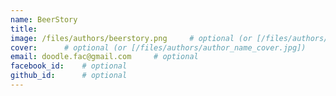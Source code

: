 ```yaml
---
name: BeerStory
title: 		     
image: /files/authors/beerstory.png		# optional (or [/files/authors/author_name.jpg])
cover: 		# optional (or [/files/authors/author_name_cover.jpg])
email: doodle.fac@gmail.com		# optional
facebook_id:	# optional
github_id:     	# optional
---
```


